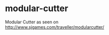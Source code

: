 modular-cutter
==============

Modular Cutter as seen on http://www.sjgames.com/traveller/modularcutter/
